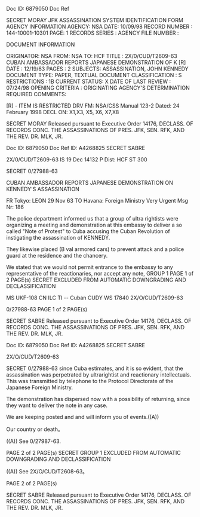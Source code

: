 Doc ID: 6879050 Doc Ref

SECRET MORAY
JFK ASSASSINATION SYSTEM
IDENTIFICATION FORM
AGENCY INFORMATION
AGENCY: NSA DATE: 10/09/98
RECORD NUMBER : 144-10001-10301 PAGE: 1
RECORDS SERIES :
AGENCY FILE NUMBER :

DOCUMENT INFORMATION

ORIGINATOR: NSA
FROM: NSA
TO: HCF
TITLE :
2X/0/CUD/T2609-63 CUBAN AMBASSADOR REPORTS JAPANESE DEMONSTRATION OF K [R]
DATE : 12/19/63
PAGES : 2
SUBJECTS:
ASSASSINATION, JOHN KENNEDY
DOCUMENT TYPE: PAPER, TEXTUAL DOCUMENT
CLASSIFICATION : S
RESTRICTIONS : 1B
CURRENT STATUS: X
DATE OF LAST REVIEW : 07/24/98
OPENING CRITERIA :
ORIGINATING AGENCY'S DETERMINATION REQUIRED
COMMENTS:

[R] - ITEM IS RESTRICTED
DRV FM: NSA/CSS Manual 123-2
Dated: 24 February 1998
DECL ON: X1,X3, X5, X6, X7,X8

SECRET MORAY
Released pursuant to Executive Order 14176, DECLASS. OF RECORDS CONC. THE ASSASSINATIONS OF PRES. JFK, SEN.
RFK, AND THE REV. DR. MLK, JR.

Doc ID: 6879050 Doc Ref ID: A4268825
SECRET SABRE

2X/0/CUD/T2609-63
IS 19 Dec 14132 P
Dist: HCF
ST 300

SECRET
0/27988-63

CUBAN AMBASSADOR REPORTS JAPANESE DEMONSTRATION ON KENNEDY'S
ASSASSINATION

FR Tokyo: LEON 29 Nov 63
TO Havana: Foreign Ministry Very Urgent
Msg Nr: 186

The police department informed us that a group of ultra
rightists were organizing a meeting and demonstration at this
embassy to deliver a so called "Note of Protest" to Cuba
accusing the Cuban Revolution of instigating the assassination
of KENNEDY.

They likewise placed (B val armored cars) to prevent
attack and a police guard at the residence and the chancery.

We stated that we would not permit entrance to the embassy
to any representative of the reactionaries, nor accept any note,
GROUP 1 PAGE 1 of 2 PAGE(s)
SECRET
EXCLUDED FROM AUTOMATIC
DOWNGRADING AND DECLASSIFICATION

MS UKF-108 CN ILC TI --
Cuban CUDY WS 17840 2X/O/CUD/T2609-63

0/27988-63
PAGE 1 of 2 PAGE(s)

SECRET SABRE
Released pursuant to Executive Order 14176, DECLASS. OF RECORDS CONC. THE ASSASSINATIONS OF PRES. JFK, SEN.
RFK, AND THE REV. DR. MLK, JR.

Doc ID: 6879050 Doc Ref ID: A4268825
SECRET SABRE

2X/O/CUD/T2609-63

SECRET
0/27988-63
since Cuba estimates, and it is so evident, that the
assassination was perpetrated by ultrarightist and reactionary
intellectuals. This was transmitted by telephone to the Protocol
Directorate of the Japanese Foreign Ministry.

The demonstration has dispersed now with a possibility of
returning, since they want to deliver the note in any case.

We are keeping posted and and will inform you of events.((A))

Our country or death。

((A)) See 0/27987-63.

PAGE 2 of 2 PAGE(s)
SECRET
GROUP 1
EXCLUDED FROM AUTOMATIC
DOWNGRADING AND DECLASSIFICATION

((A)) See 2X/O/CUD/T2608-63。

PAGE 2 of 2 PAGE(s)

SECRET SABRE
Released pursuant to Executive Order 14176, DECLASS. OF RECORDS CONC. THE ASSASSINATIONS OF PRES. JFK, SEN.
RFK, AND THE REV. DR. MLK, JR.
